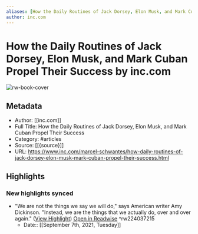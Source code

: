 ```yaml
---
aliases: [How the Daily Routines of Jack Dorsey, Elon Musk, and Mark Cuban Propel Their Success, How the Daily Routines of Jack Dorsey, Elon Musk, and Mark Cuban Propel Their Success]
author: inc.com
---
```

# How the Daily Routines of Jack Dorsey, Elon Musk, and Mark Cuban Propel Their Success by inc.com

![rw-book-cover](https://readwise-assets.s3.amazonaws.com/static/images/article0.00998d930354.png)

## Metadata
- Author: [[inc.com]]
- Full Title: How the Daily Routines of Jack Dorsey, Elon Musk, and Mark Cuban Propel Their Success
- Category: #articles
- Source: [[{source}]]
- URL: https://www.inc.com/marcel-schwantes/how-daily-routines-of-jack-dorsey-elon-musk-mark-cuban-propel-their-success.html

## Highlights
### New highlights synced
- "We are not the things we say we will do," says American writer Amy Dickinson. "Instead, we are the things that we actually do, over and over again." ([View Highlight](https://instapaper.com/read/1426434107/17392495)) [Open in Readwise](https://readwise.io/open/224037215) ^rw224037215
    - Date:: [[September 7th, 2021, Tuesday]]
